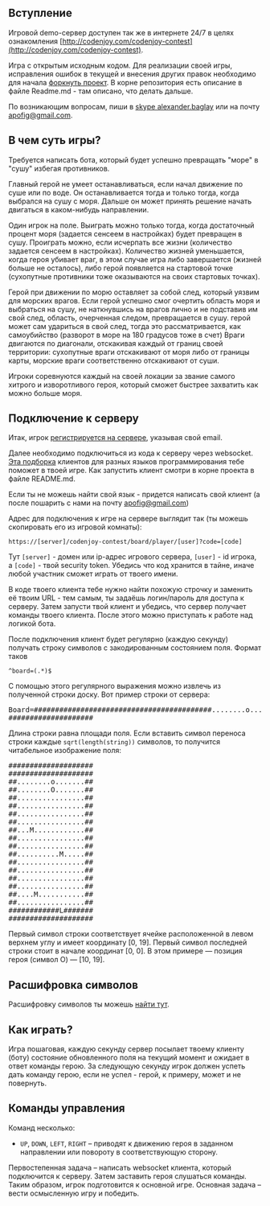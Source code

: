 <meta charset="UTF-8">

## Вступление

Игровой demo-сервер доступен так же в интернете 24/7 в целях
ознакомления [http://codenjoy.com/codenjoy-contest](http://codenjoy.com/codenjoy-contest).

Игра с открытым исходным кодом. Для реализации своей игры, исправления
ошибок в текущей и внесения других правок необходимо для начала
[форкнуть проект](https://github.com/codenjoyme/codenjoy.git).
В корне репозитория есть описание в файле Readme.md - там описано, что делать дальше.

По возникающим вопросам, пиши в [skype alexander.baglay](skype:alexander.baglay)
или на почту [apofig@gmail.com](mailto:apofig@gmail.com).

## В чем суть игры?

Требуется написать бота, который будет успешно превращать "море" в 
"сушу" избегая противников.

Главный герой не умеет останавливаться,
если начал движение по суше или по воде. Он останавливается тогда и только тогда,
когда выбрался на сушу с моря. Дальше он может принять решение начать двигаться
в каком-нибудь направлении.

Один игрок на поле. Выиграть можно только тогда, когда достаточный процент моря
(задается сенсеем в настройках) будет превращен в сушу.
Проиграть можно, если исчерпать все жизни (количество задается сенсеем в настройках).
Количество жизней уменьшается, когда героя убивает враг, в этом случае
игра либо завершается (жизней больше не осталось), либо герой появляется 
на стартовой точке (сухопутные противники тоже оказываются на своих стартовых точках).

Герой при движении по морю оставляет за собой след, который уязвим для морских врагов.
Если герой успешно смог очертить область моря и выбраться на сушу, не наткнувшись на врагов лично
и не подставив им свой след, область, очерченная следом, превращается в сушу.
герой  может сам удариться в свой след, тогда это рассматривается, как самоубийство
(разворот в море на 180 градусов тоже в счет)
Враги двигаются по диагонали, отскакивая каждый от границ своей территории:
сухопутные враги отскакивают от моря либо от границы карты,
морские враги соответственно отскакивают от суши.

Игроки соревнуются каждый на своей локации за звание самого хитрого
и изворотливого героя, который сможет быстрее захватить как можно больше моря.

## Подключение к серверу

Итак, игрок [регистрируется на сервере](../../../register?gameName=xonix),
указывая свой email.

Далее необходимо подключиться из кода к серверу через websocket.
[Эта подборка](https://github.com/codenjoyme/codenjoy-clients.git)
клиентов для разных языков программирования тебе поможет в твоей игре.
Как запустить клиент смотри в корне проекта в файле README.md.

Если ты не можешь найти свой язык - придется написать свой клиент
(а после пошарить с нами на почту [apofig@gmail.com](mailto:apofig@gmail.com))

Адрес для подключения к игре на сервере выглядит так (ты можешь скопировать его
из игровой комнаты):

`https://[server]/codenjoy-contest/board/player/[user]?code=[code]`

Тут `[server]` - домен или ip-адрес игрового сервера, `[user]` - id игрока, a `[code]` -
твой security token. Убедись что код хранится в тайне, иначе любой участник
сможет играть от твоего имени.

В коде твоего клиента тебе нужно найти похожую строчку и заменить её твоим URL -
тем самым, ты задаёшь логин/пароль для доступа к серверу.
Затем запусти твой клиент и убедись, что сервер получает команды твоего клиента.
После этого можно приступать к работе над логикой бота.

После подключения клиент будет регулярно
(каждую секунду) получать строку
символов с закодированным состоянием поля. Формат таков

`^board=(.*)$`

С помощью этого регулярного выражения можно извлечь из
полученной строки доску. Вот пример строки от сервера:

<pre>Board=##########################################........o.......####........O.......####................####................####................####................####...M............####................####................####..........M.....####................####................####................####................####....M...........####................##############L#######
####################</pre>

Длина строки равна площади поля. Если вставить символ переноса
строки каждые `sqrt(length(string))` символов, то получится читабельное
изображение поля:

<pre>####################
####################
##........o.......##
##........O.......##
##................##
##................##
##................##
##................##
##...M............##
##................##
##................##
##..........M.....##
##................##
##................##
##................##
##................##
##....M...........##
##................##
############L#######
####################</pre>

Первый символ строки соответствует ячейке
расположенной в левом верхнем углу и имеет координату
[0, 19]. Первый символ последней строки стоит
в начале координат [0, 0]. В этом примере —
позиция героя (символ O) — [10, 19].

## Расшифровка символов

Расшифровку символов ты можешь [найти тут](elements.md).

## Как играть?

Игра пошаговая, каждую секунду сервер посылает твоему
клиенту (боту) состояние обновленного поля на текущий
момент и ожидает в ответ команды герою.
За следующую секунду игрок должен успеть дать команду герою,
если не успел - герой, к примеру, может и не повернуть.

## Команды управления

Команд несколько:

* `UP`, `DOWN`, `LEFT`, `RIGHT` – приводят к
  движению героя в заданном направлении или повороту
  в соответствующую сторону.

Первостепенная задача – написать websocket клиента,
который подключится к серверу. Затем заставить героя
слушаться команды. Таким образом, игрок подготовится
к основной игре. Основная задача – вести осмысленную
игру и победить.